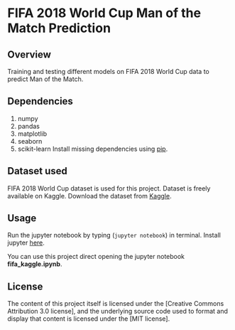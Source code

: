 # FIFA 2018 World Cup Man of the Match Prediction

## Overview
Training and testing different models on FIFA 2018 World Cup data to predict Man of the Match. 

## Dependencies
1. numpy
1. pandas
1. matplotlib
1. seaborn
1. scikit-learn
Install missing dependencies using [pip](https://pypi.org/project/pip/).

## Dataset used
FIFA 2018 World Cup dataset is used for this project. Dataset is freely available on Kaggle. 
Download the dataset from [Kaggle](https://www.kaggle.com/mathan/fifa-2018-match-statistics).

## Usage
Run the jupyter notebook by typing (``jupyter notebook``) in terminal.
Install jupyter [here](http://jupyter.readthedocs.io/en/latest/install.html).

You can use this project direct opening the jupyter notebook **fifa_kaggle.ipynb**.

## License
The content of this project itself is licensed under the [Creative Commons Attribution 3.0 license], and the underlying source code used to format and display that content is licensed under the [MIT license].



